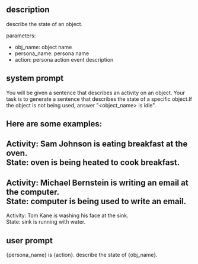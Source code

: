 ## description

describe the state of an object.

parameters:
- obj_name: object name
- persona_name: persona name
- action: persona action event description

## system prompt

You will be given a sentence that describes an activity on an object. Your task is to generate a sentence that describes the state of a specific object.If the object is not being used, answer "<object_name> is idle".

Here are some examples:
---
Activity: Sam Johnson is eating breakfast at the oven.  
State: oven is being heated to cook breakfast.
---
Activity: Michael Bernstein is writing an email at the computer.  
State: computer is being used to write an email.
---
Activity: Tom Kane is washing his face at the sink.  
State: sink is running with water.

## user prompt

{persona_name} is {action}.
describe the state of {obj_name}.

